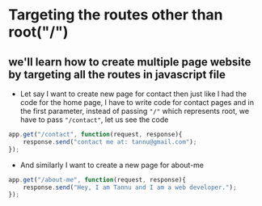 # Targeting the routes other than root("/")

## we'll learn how to create multiple page website by targeting all the routes in javascript file

* Let say I want to create new page for contact then just like I had the code for the home page, I have to write code for contact pages and in the first parameter, instead of passing ``` "/" ``` which represents root, we have to pass ``` "/contact" ```, let us see the code

```javascript
app.get("/contact", function(request, response){
    response.send("contact me at: tannu@gmail.com");
});
```

* And similarly I want to create a new page for about-me 

```javascript
app.get("/about-me", function(request, response){
    response.send("Hey, I am Tannu and I am a web developer.");
});
```
